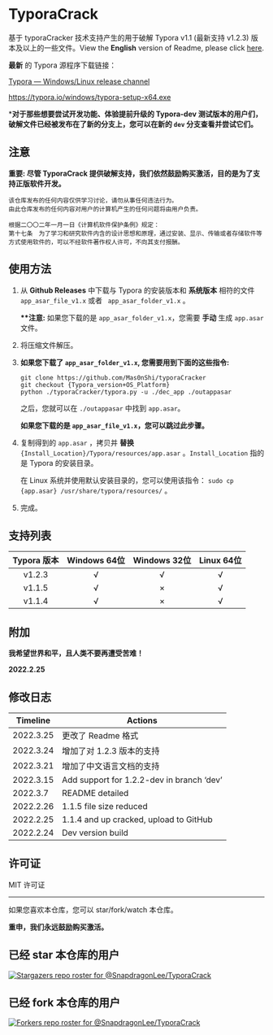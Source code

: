 # TyporaCrack

基于 typoraCracker 技术支持产生的用于破解 Typora v1.1 (最新支持 v1.2.3) 版本及以上的一些文件。View the **English** version of Readme, please click [here](./README.md).



**最新** 的 Typora 源程序下载链接：

[Typora — Windows/Linux release channel](https://typora.io/releases/all)

https://typora.io/windows/typora-setup-x64.exe



***对于那些想要尝试开发功能、体验提前升级的 Typora-dev 测试版本的用户们，破解文件已经被发布在了新的分支上，您可以在新的 `dev` 分支查看并尝试它们。**



## 注意

**重要: 尽管 TyporaCrack 提供破解支持，我们依然鼓励购买激活，目的是为了支持正版软件开发。**



```
该仓库发布的任何内容仅供学习讨论，请勿从事任何违法行为。
由此仓库发布的任何内容对用户的计算机产生的任何问题将由用户负责。

根据二〇〇二年一月一日《计算机软件保护条例》规定：
第十七条　为了学习和研究软件内含的设计思想和原理，通过安装、显示、传输或者存储软件等方式使用软件的，可以不经软件著作权人许可，不向其支付报酬。
```



## 使用方法

1. 从 **Github Releases** 中下载与 Typora 的安装版本和 **系统版本** 相符的文件 `app_asar_file_v1.x` 或者 ` app_asar_folder_v1.x` 。

   **\*\*注意:** 如果您下载的是 `app_asar_folder_v1.x`，您需要 **手动** 生成 `app.asar` 文件。

   

2. 将压缩文件解压。

3. **如果您下载了 `app_asar_folder_v1.x`, 您需要用到下面的这些指令:**

   ```
   git clone https://github.com/Mas0nShi/typoraCracker
   git checkout {Typora_version+OS_Platform}
   python ./typoraCracker/typora.py -u ./dec_app ./outappasar
   ```

   之后，您就可以在 `./outappasar` 中找到 `app.asar`。

   **如果您下载的是 `app_asar_file_v1.x`，您可以跳过此步骤。**

   

4. 复制得到的 `app.asar` ，拷贝并 **替换** `{Install_Location}/Typora/resources/app.asar` 。`Install_Location` 指的是 Typora 的安装目录。

   在 Linux 系统并使用默认安装目录的，您可以使用该指令： `sudo cp {app.asar} /usr/share/typora/resources/` 。

5. 完成。

   

## 支持列表

| Typora 版本 | Windows 64位 | Windows 32位 | Linux 64位 |
| :---------: | :----------: | :----------: | :--------: |
|   v1.2.3    |      √       |      √       |     √      |
|   v1.1.5    |      √       |      ×       |     √      |
|   v1.1.4    |      √       |      ×       |     √      |



## 附加

**我希望世界和平，且人类不要再遭受苦难！** 

**2022.2.25**



## 修改日志

| Timeline  | Actions                                   |
| --------- | ----------------------------------------- |
| 2022.3.25 | 更改了 Readme 格式                        |
| 2022.3.24 | 增加了对 1.2.3 版本的支持                 |
| 2022.3.21 | 增加了中文语言文档的支持                  |
| 2022.3.15 | Add support for 1.2.2-dev in branch ‘dev’ |
| 2022.3.7  | README detailed                           |
| 2022.2.26 | 1.1.5 file size reduced                   |
| 2022.2.25 | 1.1.4 and up cracked, upload to GitHub    |
| 2022.2.24 | Dev version build                         |



## 许可证

MIT 许可证





------

如果您喜欢本仓库，您可以 star/fork/watch 本仓库。 

**重申，我们永远鼓励购买激活。**



## 已经 star 本仓库的用户

[![Stargazers repo roster for @SnapdragonLee/TyporaCrack](https://reporoster.com/stars/dark/SnapdragonLee/TyporaCrack)](https://github.com/SnapdragonLee/TyporaCrack/stargazers)



## 已经 fork 本仓库的用户

[![Forkers repo roster for @SnapdragonLee/TyporaCrack](https://reporoster.com/forks/dark/SnapdragonLee/TyporaCrack)](https://github.com/SnapdragonLee/TyporaCrack/network/members)
